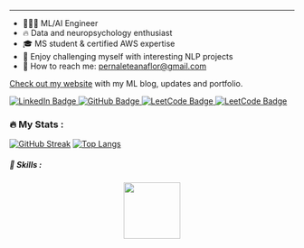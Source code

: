 ---
- 👩🏻‍💻 ML/AI Engineer
- 🔥 Data and neuropsychology enthusiast 
- 🎓 MS student & certified AWS expertise
- 🏅 Enjoy challenging myself with interesting NLP projects
- 💌 How to reach me: pernaleteanaflor@gmail.com

[Check out my website](https://anapernalete.github.io/) with my ML blog, updates and portfolio. 

<div id="badges">
  <a href="https://www.linkedin.com/in/anapernalete/">
    <img src="https://img.shields.io/badge/LinkedIn-blue?style=for-the-badge&logo=linkedin&logoColor=white" alt="LinkedIn Badge"/>
  </a>
  <a href="https://github.com/anapernalete?tab=repositories">
    <img src="https://img.shields.io/badge/Github-black?style=for-the-badge&logo=github&logoColor=white" alt="GitHub Badge"/>
  </a>
    <a href="https://leetcode.com/anapernalete/">
    <img src="https://img.shields.io/badge/-LeetCode-FFA116?style=for-the-badge&logo=LeetCode&logoColor=black" alt="LeetCode Badge"/>
  </a>
    <a href="https://www.kaggle.com/anaflorpernalete">
    <img src="https://img.shields.io/badge/Kaggle-20BEFF?style=for-the-badge&logo=Kaggle&logoColor=white" alt="LeetCode Badge"/>
  </a>
</div>


<img src="https://komarev.com/ghpvc/?username=anapernalete&style=flat-square&color=blue" alt=""/>

### :fire: My Stats :

[![GitHub Streak](http://github-readme-streak-stats.herokuapp.com?user=anapernalete&theme=dark&background=000000)](https://git.io/streak-stats) [![Top Langs](https://github-readme-stats.vercel.app/api/top-langs/?username=anapernalete&layout=compact&theme=vision-friendly-dark)](https://github.com/anuraghazra/github-readme-stats)

##### :telescope: Skills :

<div id="header" align="center">
  <img src="https://media.giphy.com/media/CtDSNQYv0gQbPSn28O/giphy.gif" width="100"/>
</div>

